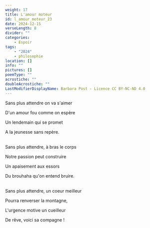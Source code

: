 ```yaml
---
weight: 17
title: L'amour moteur
id: l_amour_moteur_23
date: 2024-12-15
verseLength: 8
divider: ""
categories:
    - Espoir
tags:
    - "2024"
    - philosophie
location: []
info: ""
pictures: []
poemType: ""
acrostiche: ""
doubleAcrostiche: ""
LastModifierDisplayName: Barbara Post - Licence CC BY-NC-ND 4.0
---
```

Sans plus attendre on va s'aimer

D'un amour fou comme on espère

Un lendemain qui se promet

A la jeunesse sans repère.

 \
Sans plus attendre, à bras le corps

Notre passion peut construire

Un apaisement aux essors

Du brouhaha qu'on entend bruire.

 \
Sans plus attendre, un coeur meilleur

Pourra renverser la montagne,

L'urgence motive un cueilleur

De rêve, voici sa compagne !
